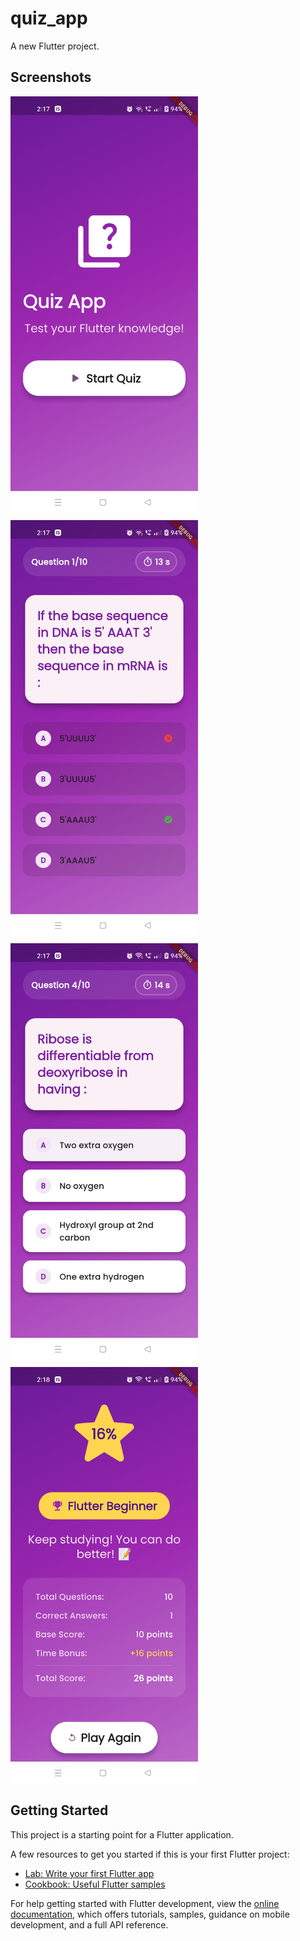 # quiz_app

A new Flutter project.

<h2>Screenshots</h2>

<div style="display: flex; flex-wrap: wrap; gap: 10px;">
  <img src="https://github.com/inder-7/quiz_app/blob/master/screenshots/Screenshot_2025-01-20-14-17-29-13_3073bfe3f215989e735ea0178fd89519.jpg" alt="Screenshot 1" width="300">
  <img src="https://github.com/inder-7/quiz_app/blob/master/screenshots/Screenshot_2025-01-20-14-17-39-02_3073bfe3f215989e735ea0178fd89519.jpg" alt="Screenshot 2" width="300">
  <img src="https://github.com/inder-7/quiz_app/blob/master/screenshots/Screenshot_2025-01-20-14-17-58-66_3073bfe3f215989e735ea0178fd89519.jpg" alt="Screenshot 3" width="300">
  <img src="https://github.com/inder-7/quiz_app/blob/master/screenshots/Screenshot_2025-01-20-14-18-18-82_3073bfe3f215989e735ea0178fd89519.jpg" alt="Screenshot 4" width="300">
</div>


## Getting Started

This project is a starting point for a Flutter application.

A few resources to get you started if this is your first Flutter project:

- [Lab: Write your first Flutter app](https://docs.flutter.dev/get-started/codelab)
- [Cookbook: Useful Flutter samples](https://docs.flutter.dev/cookbook)

For help getting started with Flutter development, view the
[online documentation](https://docs.flutter.dev/), which offers tutorials,
samples, guidance on mobile development, and a full API reference.
